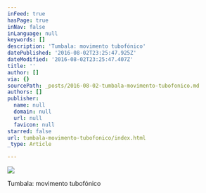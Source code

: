 ```yaml
---
inFeed: true
hasPage: true
inNav: false
inLanguage: null
keywords: []
description: 'Tumbala: movimento tubofónico'
datePublished: '2016-08-02T23:25:47.925Z'
dateModified: '2016-08-02T23:25:47.407Z'
title: ''
author: []
via: {}
sourcePath: _posts/2016-08-02-tumbala-movimento-tubofonico.md
authors: []
publisher:
  name: null
  domain: null
  url: null
  favicon: null
starred: false
url: tumbala-movimento-tubofonico/index.html
_type: Article

---
```

![](https://the-grid-user-content.s3-us-west-2.amazonaws.com/3958a5ef-7c87-4eaf-9ec7-8825e571f2bc.jpg)

Tumbala: movimento tubofónico